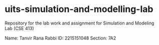 # uits-simulation-and-modelling-lab
Repository for the lab work and assignment for Simulation and Modeling Lab (CSE 413)

Name: Tanvir Rana Rabbi
ID: 2215151048
Section: 7A2
